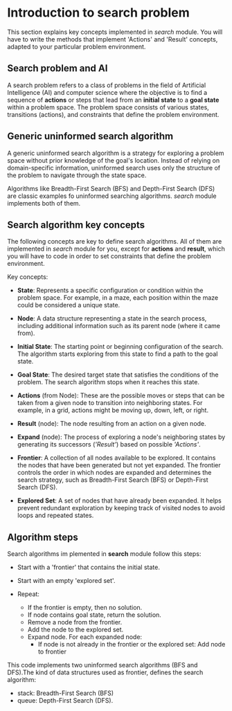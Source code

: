 # Introduction to search problem

This section explains key concepts implemented in *search* module. You will have to write the methods that implement 'Actions' and 'Result' concepts, adapted to your particular problem environment.

## Search problem and AI
A search problem refers to a class of problems in the field of Artificial Intelligence (AI) and computer science where the objective is to find a sequence of **actions** or steps that lead from an **initial state** to a **goal state**  within a problem space. The problem space consists of various states, transitions (actions), and constraints that define the problem environment.


## Generic uninformed search algorithm
A generic uninformed search algorithm is a strategy for exploring a problem space without prior knowledge of the goal's location. Instead of relying on domain-specific information, uninformed search uses only the structure of the problem to navigate through the state space.

Algorithms like Breadth-First Search (BFS) and Depth-First Search (DFS) are classic examples fo uninformed searching algorithms. *search* module implements both of them.


## Search algorithm key concepts
The following concepts are key to define search algorithms.
All of them are implemented in *search* module for you, except for **actions** and **result**, which you will have to code in order to set constraints that define the problem environment.

Key concepts:

* **State**: Represents a specific configuration or condition within the problem space. For example, in a maze, each position within the maze could be considered a unique state.

* **Node**: A data structure representing a state in the search process, including additional information such as its parent node (where it came from).

* **Initial State**: The starting point or beginning configuration of the search. The algorithm starts exploring from this state to find a path to the goal state.

* **Goal State**: The desired target state that satisfies the conditions of the problem. The search algorithm stops when it reaches this state.

* **Actions** (from Node): These are the possible moves or steps that can be taken from a given node to transition into neighboring states. For example, in a grid, actions might be moving up, down, left, or right.

* **Result** (node): The node resulting from an action on a given node.

* **Expand** (node): The process of exploring a node's neighboring states by generating its successors (*'Result'*) based on possible *'Actions'*.

* **Frontier**: A collection of all nodes available to be explored. It contains the nodes that have been generated but not yet expanded. The frontier controls the order in which nodes are expanded and determines the search strategy, such as Breadth-First Search (BFS) or Depth-First Search (DFS).

* **Explored Set**: A set of nodes that have already been expanded. It helps prevent redundant exploration by keeping track of visited nodes to avoid loops and repeated states.


## Algorithm steps
Search algorithms im plemented in **search** module follow this steps:

- Start with a 'frontier' that contains the initial state.
- Start with an empty 'explored set'.

- Repeat:
    - If the frontier is empty, then no solution.
    - If node contains goal state, return the solution.
    - Remove a node from the frontier.
    - Add the node to the explored set.
    - Expand node. For each expanded node:
        - If node is not already in the frontier or the explored set:
            Add node to frontier


This code implements two uninformed search algorithms (BFS and DFS).The kind of data structures used as frontier, defines the search algorithm:

- stack: Breadth-First Search (BFS)
- queue: Depth-First Search (DFS).
